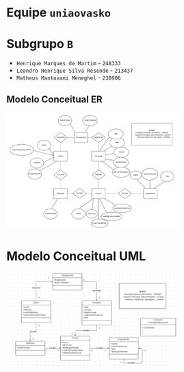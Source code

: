 # Equipe `uniaovasko`

# Subgrupo `B`
* `Henrique Marques de Martim` - `248333`
* `Leandro Henrique Silva Resende` - `213437`
* `Matheus Mantovani Meneghel` - `230906`

## Modelo Conceitual ER

<img src="images/ER.jpeg" width="400px" height="auto">

# Modelo Conceitual UML

<img src="images/UML.jpeg" width="400px" height="auto">
